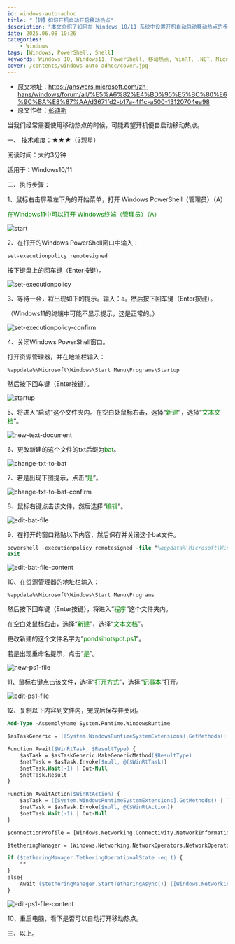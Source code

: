 ```yaml
---
id: windows-auto-adhoc
title: "【转】如何开机自动开启移动热点"
description: "本文介绍了如何在 Windows 10/11 系统中设置开机自动启动移动热点的步骤，使用 PowerShell 脚本和批处理文件实现自动化。"
date: 2025.06.08 10:26
categories:
    - Windows
tags: [Windows, PowerShell, Shell]
keywords: Windows 10, Windows11, PowerShell, 移动热点, WinRT, .NET, Microsoft
cover: /contents/windows-auto-adhoc/cover.jpg
---
```


- 原文地址：https://answers.microsoft.com/zh-hans/windows/forum/all/%E5%A6%82%E4%BD%95%E5%BC%80%E6%9C%BA%E8%87%AA/d3671fd2-b17a-4f1c-a500-13120704ea98
- 原文作者：[彭迪斯](https://answers.microsoft.com/zh-hans/profile/ea4851f1-5f01-459c-9848-4f9fe1a4df56)

当我们经常需要使用移动热点的时候，可能希望开机便自启动移动热点。

一、 技术难度：★★★（3颗星）

阅读时间：大约3分钟

适用于：Windows10/11

二、执行步骤：

1、鼠标右击屏幕左下角的开始菜单，打开 Windows PowerShell（管理员）（A）

<span style="color: green">在Windows11中可以打开 Windows终端（管理员）（A）</span>

![start](https://alphahinex.github.io/contents/windows-auto-adhoc/01.png)

2、在打开的Windows PowerShell窗口中输入：

```ps
set-executionpolicy remotesigned
```

按下键盘上的回车键（Enter按键）。

![set-executionpolicy](https://alphahinex.github.io/contents/windows-auto-adhoc/02.png)

3、等待一会，将出现如下的提示。输入：a。然后按下回车键（Enter按键）。

（Windows11的终端中可能不显示提示，这是正常的。）

![set-executionpolicy-confirm](https://alphahinex.github.io/contents/windows-auto-adhoc/03.png)

4、关闭Windows PowerShell窗口。

打开资源管理器，并在地址栏输入：

```url
%appdata%\Microsoft\Windows\Start Menu\Programs\Startup
```

然后按下回车键（Enter按键）。

![startup](https://alphahinex.github.io/contents/windows-auto-adhoc/04.png)

5、将进入“启动”这个文件夹内。在空白处鼠标右击，选择“<span style="color: green">新建</span>”，选择“<span style="color: green">文本文档</span>”。

![new-text-document](https://alphahinex.github.io/contents/windows-auto-adhoc/05.png)

6、更改新建的这个文件的txt后缀为<span style="color: green">bat</span>。

![change-txt-to-bat](https://alphahinex.github.io/contents/windows-auto-adhoc/06.png)

7、若是出现下图提示，点击“<span style="color: green">是</span>”。

![change-txt-to-bat-confirm](https://alphahinex.github.io/contents/windows-auto-adhoc/07.png)

8、鼠标右键点击该文件，然后选择“<span style="color: green">编辑</span>”。

![edit-bat-file](https://alphahinex.github.io/contents/windows-auto-adhoc/08.png)

9、在打开的窗口粘贴以下内容，然后保存并关闭这个bat文件。

```ps
powershell -executionpolicy remotesigned -file "%appdata%\Microsoft\Windows\Start Menu\Programs\pondsihotspot.ps1"
exit
```

![edit-bat-file-content](https://alphahinex.github.io/contents/windows-auto-adhoc/09.png)

10、在资源管理器的地址栏输入：

```url
%appdata%\Microsoft\Windows\Start Menu\Programs
```

然后按下回车键（Enter按键），将进入“<span style="color: green">程序</span>”这个文件夹内。

在空白处鼠标右击，选择“<span style="color: green">新建</span>”，选择“<span style="color: green">文本文档</span>”。

更改新建的这个文件名字为“<span style="color: green">pondsihotspot.ps1</span>”。

若是出现重命名提示，点击“<span style="color: green">是</span>”。

![new-ps1-file](https://alphahinex.github.io/contents/windows-auto-adhoc/10.png)

11、鼠标右键点击该文件，选择“<span style="color: green">打开方式</span>”，选择“<span style="color: green">记事本</span>”打开。

![edit-ps1-file](https://alphahinex.github.io/contents/windows-auto-adhoc/11.png)

12、复制以下内容到文件内，完成后保存并关闭。

```ps
Add-Type -AssemblyName System.Runtime.WindowsRuntime 

$asTaskGeneric = ([System.WindowsRuntimeSystemExtensions].GetMethods() | ? { $_.Name -eq 'AsTask' -and $_.GetParameters().Count -eq 1 -and $_.GetParameters()[0].ParameterType.Name -eq 'IAsyncOperation`1' })[0] 

Function Await($WinRtTask, $ResultType) { 
    $asTask = $asTaskGeneric.MakeGenericMethod($ResultType) 
    $netTask = $asTask.Invoke($null, @($WinRtTask)) 
    $netTask.Wait(-1) | Out-Null 
    $netTask.Result 
} 

Function AwaitAction($WinRtAction) { 
    $asTask = ([System.WindowsRuntimeSystemExtensions].GetMethods() | ? { $_.Name -eq 'AsTask' -and $_.GetParameters().Count -eq 1 -and !$_.IsGenericMethod })[0] 
    $netTask = $asTask.Invoke($null, @($WinRtAction)) 
    $netTask.Wait(-1) | Out-Null 
} 

$connectionProfile = [Windows.Networking.Connectivity.NetworkInformation,Windows.Networking.Connectivity,ContentType=WindowsRuntime]::GetInternetConnectionProfile() 

$tetheringManager = [Windows.Networking.NetworkOperators.NetworkOperatorTetheringManager,Windows.Networking.NetworkOperators,ContentType=WindowsRuntime]::CreateFromConnectionProfile($connectionProfile) 

if ($tetheringManager.TetheringOperationalState -eq 1) { 
    "" 
} 
else{ 
    Await ($tetheringManager.StartTetheringAsync()) ([Windows.Networking.NetworkOperators.NetworkOperatorTetheringOperationResult]) 
}
```

![edit-ps1-file-content](https://alphahinex.github.io/contents/windows-auto-adhoc/12.png)

10、重启电脑，看下是否可以自动打开移动热点。


三、以上。